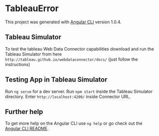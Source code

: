 # TableauError

This project was generated with [Angular CLI](https://github.com/angular/angular-cli) version 1.0.4.

## Tableau Simulator

To test the tableau Web Data Connector capabilities download and run the Tableau Simulator from here `http://tableau.github.io/webdataconnector/docs/`
(just follow the instructions)

## Testing App in Tableau Simulator

Run `ng serve` for a dev server. Run `npm start` inside the Tableau Simulator directory. Enter `http://localhost:4200/` inside Connector URL.

## Further help

To get more help on the Angular CLI use `ng help` or go check out the [Angular CLI README](https://github.com/angular/angular-cli/blob/master/README.md).
